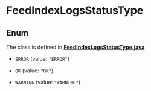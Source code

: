 

# FeedIndexLogsStatusType

## Enum

The class is defined in **[FeedIndexLogsStatusType.java](../../src/main/java/org/openapitools/model/FeedIndexLogsStatusType.java)**


* `ERROR` (value: `"ERROR"`)

* `OK` (value: `"OK"`)

* `WARNING` (value: `"WARNING"`)



